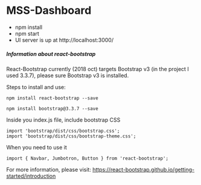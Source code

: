 # MSS-Dashboard
- npm install
- npm start
- UI server is up at http://localhost:3000/

##### Information about react-bootstrap

React-Bootstrap currently (2018 oct) targets Bootstrap v3 (in the project I used 3.3.7), please sure Bootstrap v3 is installed.

Steps to install and use:

```
npm install react-bootstrap --save
```

```
npm install bootstrap@3.3.7 --save
```

Inside you index.js file, include bootstrap CSS

```
import 'bootstrap/dist/css/bootstrap.css';
import 'bootstrap/dist/css/bootstrap-theme.css';
```

When you need to use it

```
import { Navbar, Jumbotron, Button } from 'react-bootstrap';
```

For more information, please visit: https://react-bootstrap.github.io/getting-started/introduction